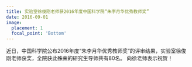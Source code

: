 ```yaml
---
title: 实验室徐俊刚老师获2016年度中国科学院“朱李月华优秀教师奖”
date: 2016-09-01
image:
  placement: 1
  focal_point: 'Bottom'
---
```


近日，中国科学院公布2016年度“朱李月华优秀教师奖”的评审结果，实验室徐俊刚老师获奖，全院获此殊荣的研究生导师共有80名。 向徐老师表示祝贺！